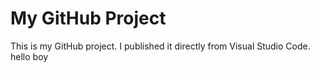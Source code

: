 # My GitHub Project

This is my GitHub project. I published it directly from Visual Studio Code.
hello boy